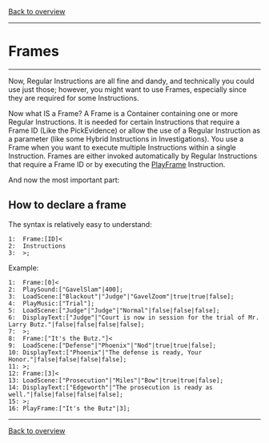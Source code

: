 [Back to overview](index.md)

---
# Frames

---

Now, Regular Instructions are all fine and dandy, and technically you could use just those; however, you might want to use Frames, especially since they are required for some Instructions.

Now what IS a Frame? A Frame is a Container containing one or more Regular Instructions. It is needed for certain Instructions that require a Frame ID (Like the PickEvidence) or  allow the use of a Regular Instruction as a parameter (like some Hybrid Instructions in Investigations). You use a Frame when you want to execute multiple Instructions within a single Instruction. Frames are either invoked automatically by Regular Instructions that require a Frame ID or by executing the [PlayFrame](PlayFrame.md) Instruction.
 
And now the most important part:
## How to declare a frame

The syntax is relatively easy to understand:
```
1:  Frame:[ID]<
2:  Instructions
3:  >;
```

Example:
```
1:  Frame:[0]<
2:  PlaySound:["GavelSlam"|400];
3:  LoadScene:["Blackout"|"Judge"|"GavelZoom"|true|true|false];
4:  PlayMusic:["Trial"];
5:  LoadScene:["Judge"|"Judge"|"Normal"|false|false|false];
6:  DisplayText:["Judge"|"Court is now in session for the trial of Mr. Larry Butz."|false|false|false|false];
7:  >;
8:  Frame:["It's the Butz."]<
9:  LoadScene:["Defense"|"Phoenix"|"Nod"|true|true|false];
10: DisplayText:["Phoenix"|"The defense is ready, Your Honor."|false|false|false|false];
11: >;
12: Frame:[3]<
13: LoadScene:["Prosecution"|"Miles"|"Bow"|true|true|false];
14: DisplayText:["Edgeworth"|"The prosecution is ready as well."|false|false|false|false];
15: >;
16: PlayFrame:["It's the Butz"|3];
```

---
[Back to overview](index.md)
